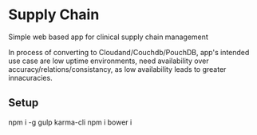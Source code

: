 # Supply Chain
Simple web based app for clinical supply chain management

In process of converting to Cloudand/Couchdb/PouchDB, app's intended use case are low uptime environments, need availability over accuracy/relations/consistancy, as low availability leads to greater innacuracies. 

## Setup
  npm i -g gulp karma-cli 
  npm i
  bower i